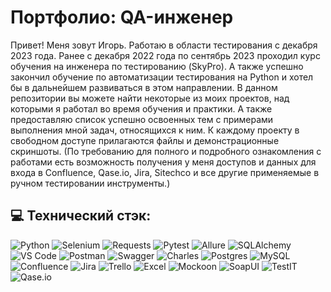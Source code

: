 # Портфолио: QA-инженер

Привет! Меня зовут Игорь. Работаю в области тестирования с декабря 2023 года. Ранее с декабря 2022 года по сентябрь 2023 проходил курс обучения на инженера по тестированию (SkyPro). А также успешно закончил обучение по автоматизации тестирования на Python и хотел бы в дальнейшем развиваться в этом направлении.
В данном репозитории вы можете найти некоторые из моих проектов, над которыми я работал во время обучения и практики.
А также предоставляю список успешно освоенных тем с примерами выполнения мной задач, относящихся к ним.
К каждому проекту в свободном доступе прилагаются файлы и демонстрационные скриншоты.
(По требованию для полного и подробного ознакомления с работами есть возможность получения у меня доступов и данных для входа в
Confluence, Qase.io, Jira, Sitechco и все другие применяемые в ручном тестировании инструменты.)

## 💻 Технический стэк:

![Python](https://img.shields.io/badge/Python-Programming-blue?style=plastic&logo=python&logoColor=white) ![Selenium](https://img.shields.io/badge/Selenium-Library-blue?style=plastic&logo=selenium&logoColor=white) ![Requests](https://img.shields.io/badge/Requests-Library-blue?style=plastic&logo=python&logoColor=white) ![Pytest](https://img.shields.io/badge/Pytest-Library-blue?style=plastic&logo=python&logoColor=white) ![Allure](https://img.shields.io/badge/Allure-Reports-blue?style=plastic&logo=allure&logoColor=white) ![SQLAlchemy](https://img.shields.io/badge/SQLAlchemy-Library-blue?style=plastic&logo=python&logoColor=white) ![VS Code](https://img.shields.io/badge/VS%20Code-Editor-007ACC?style=plastic&logo=visual-studio-code&logoColor=white) ![Postman](https://img.shields.io/badge/Postman-FF6C37?style=plastic&logo=postman&logoColor=white) ![Swagger](https://img.shields.io/badge/-Swagger-%23Clojure?style=plastic&logo=swagger&logoColor=white) ![Charles](https://img.shields.io/badge/Charles-Proxy-5C5C5C?style=plastic&logo=wireshark&logoColor=pink) ![Postgres](https://img.shields.io/badge/postgres-%23316192.svg?style=plastic&logo=postgresql&logoColor=white) ![MySQL](https://img.shields.io/badge/mysql-%2300f.svg?style=plastic&logo=mysql&logoColor=white) ![Confluence](https://img.shields.io/badge/confluence-%23172BF4.svg?style=plastic&logo=confluence&logoColor=white) ![Jira](https://img.shields.io/badge/jira-%230A0FFF.svg?style=plastic&logo=jira&logoColor=white) ![Trello](https://img.shields.io/badge/Trello-%23026AA7.svg?style=plastic&logo=Trello&logoColor=white) ![Excel](https://img.shields.io/badge/Excel-Data-217346?style=plastic&logo=microsoft-excel&logoColor=white) ![Mockoon](https://img.shields.io/badge/Mockoon-Mocking-3A3A3A?style=plastic&logo=mockoon&logoColor=white) ![SoapUI](https://img.shields.io/badge/SoapUI-API%20Testing-6CB33F?style=plastic&logo=soapui&logoColor=white) ![TestIT](https://img.shields.io/badge/TestIT-Test%20Management-800080?style=plastic&logoColor=white) ![Qase.io](https://img.shields.io/badge/Qase.io-Test%20Management-800080?style=plastic&logo=qase&logoColor=blue)
